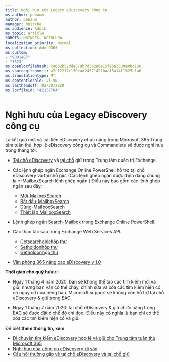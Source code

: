 ```yaml
---
title: Nghỉ hưu của Legacy eDiscovery công cụ
ms.author: pebaum
author: pebaum
manager: mnirkhe
ms.audience: Admin
ms.topic: article
ROBOTS: NOINDEX, NOFOLLOW
localization_priority: Normal
ms.collection: Adm_O365
ms.custom:
- "9001487"
- "3523"
ms.openlocfilehash: c4632b52dde579b7d5b2e6e15f1583300a0bd136
ms.sourcegitcommit: a7c17217c170ead24571421baaf5a14f1525b1a6
ms.translationtype: MT
ms.contentlocale: vi-VN
ms.lasthandoff: 02/20/2020
ms.locfileid: "42157764"
---
```

# <a name="retirement-of-legacy-ediscovery-tools"></a>Nghỉ hưu của Legacy eDiscovery công cụ

Là kết quả mới và cải tiến eDiscovery chức năng trong Microsoft 365 Trung tâm tuân thủ, hợp lệ eDiscovery công cụ và Commandlets sẽ được nghỉ hưu trong tháng tới:

- [Tại chỗ eDiscovery](https://docs.microsoft.com/exchange/security-and-compliance/in-place-ediscovery/in-place-ediscovery) và [tại chỗ](https://docs.microsoft.com/exchange/security-and-compliance/create-or-remove-in-place-holds) giữ trong Trung tâm quản trị Exchange.

- Các lệnh ghép ngắn Exchange Online PowerShell hỗ trợ tại chỗ eDiscovery và tại chỗ giữ. (Các lệnh ghép ngắn được định dạng chung là *-MailboxSearch lệnh ghép ngắn.) Điều này bao gồm các lệnh ghép ngắn sau đây:

    - [Mới-MailboxSearch](https://docs.microsoft.com/powershell/module/exchange/policy-and-compliance-content-search/new-mailboxsearch)
    - [Bắt đầu-MailboxSearch](https://docs.microsoft.com/powershell/module/exchange/policy-and-compliance-content-search/start-mailboxsearch)
    - [Dừng-MailboxSearch](https://docs.microsoft.com/powershell/module/exchange/policy-and-compliance-content-search/stop-mailboxsearch)
    - [Thiết lập MailboxSearch](https://docs.microsoft.com/powershell/module/exchange/policy-and-compliance-content-search/set-mailboxsearch)

- Lệnh ghép ngắn [Search-Mailbox](https://docs.microsoft.com/powershell/module/exchange/mailboxes/search-mailbox?view=exchange-ps) trong Exchange Online PowerShell.
- Các thao tác sau trong Exchange Web Services API:
    - [Getsearchablehộp thư](https://docs.microsoft.com/exchange/client-developer/web-service-reference/getsearchablemailboxes-operation)
    - [Setholdonhộp thư](https://docs.microsoft.com/exchange/client-developer/web-service-reference/setholdonmailboxes-operation)
    - [Getholdonhộp thư](https://docs.microsoft.com/exchange/client-developer/web-service-reference/getholdonmailboxes-operation)

- [Văn phòng 365 nâng cao eDiscovery v 1.0](https://docs.microsoft.com/en-us/microsoft-365/compliance/office-365-advanced-ediscovery)

**Thời gian cho quỹ hưu**trí:
- Ngày 1 tháng 4 năm 2020: bạn sẽ không thể tạo các tìm kiếm mới và giữ, nhưng bạn vẫn có thể chạy, chỉnh sửa và xóa các tìm kiếm hiện có có nguy cơ của riêng bạn. Microsoft support sẽ không còn hỗ trợ tại chỗ eDiscovery & giữ trong EAC.

- Ngày 1 tháng 7 năm 2020: tại chỗ eDiscovery & giữ chức năng trong EAC sẽ được đặt ở chế độ chỉ đọc. Điều này có nghĩa là bạn chỉ có thể xóa các tìm kiếm hiện có và giữ.

Để biết **thêm thông tin, xem**:

 - [Di chuyển tìm kiếm eDiscovery hợp lệ và giữ cho Trung tâm tuân thủ Microsoft 365](https://docs.microsoft.com/en-us/microsoft-365/compliance/migrate-legacy-ediscovery-searches-and-holds)
 - [Nghỉ hưu của công cụ eDiscovery di sản](https://docs.microsoft.com/en-us/microsoft-365/compliance/legacy-ediscovery-retirement)
 - [Câu hỏi thường gặp về tại chỗ eDiscovery và tại chỗ giữ](https://docs.microsoft.com/en-us/microsoft-365/compliance/legacy-ediscovery-retirement#faqs-about-in-place-ediscovery-and-in-place-holds)



